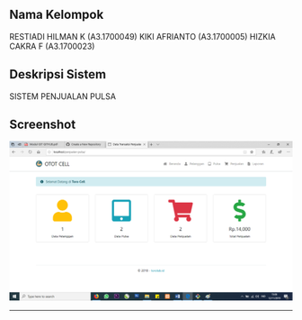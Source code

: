 ## Nama Kelompok
RESTIADI HILMAN K	(A3.1700049)
KIKI AFRIANTO		(A3.1700005)
HIZKIA CAKRA F		(A3.1700023)

## Deskripsi Sistem
SISTEM PENJUALAN PULSA

## Screenshot
![image](assets/img/ss.png)

----
